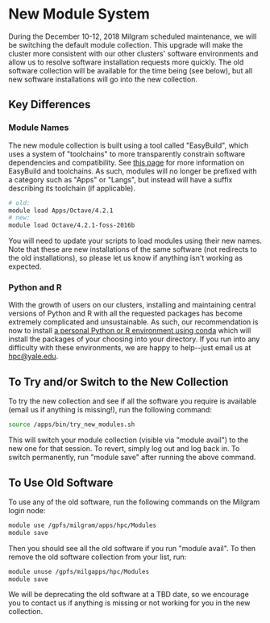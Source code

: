 # New Module System

During the December 10-12, 2018 Milgram scheduled maintenance, we will be switching the default module collection. This upgrade will make the cluster more consistent with our other clusters' software environments and allow us to resolve software installation requests more quickly. The old software collection will be available for the time being (see below), but all new software installations will go into the new collection.

## Key Differences

### Module Names

The new module collection is built using a tool called "EasyBuild", which uses a system of "toolchains" to more transparently constrain software dependencies and compatibility. See [this page](/clusters-at-yale/applications/easybuild) for more information on EasyBuild and toolchains. As such, modules will no longer be prefixed with a category such as "Apps" or "Langs", but instead will have a suffix describing its toolchain (if applicable).

``` bash
# old:
module load Apps/Octave/4.2.1
# new: 
module load Octave/4.2.1-foss-2016b
```

You will need to update your scripts to load modules using their new names. Note that these are new installations of the same software (not redirects to the old installations), so please let us know if anything isn't working as expected.

### Python and R

With the growth of users on our clusters, installing and maintaining central versions of Python and R with all the requested packages has become extremely complicated and unsustainable. As such, our recommendation is now to install [a personal Python or R environment using conda](clusters-at-yale/guides/conda) which will install the packages of your choosing into your directory. If you run into any difficulty with these environments, we are happy to help--just email us at hpc@yale.edu.

## To Try and/or Switch to the New Collection

To try the new collection and see if all the software you require is available (email us if anything is missing!), run the following command:

``` bash
source /apps/bin/try_new_modules.sh
```

This will switch your module collection (visible via "module avail") to the new one for that session. To revert, simply log out and log back in. To switch permanently, run "module save" after running the above command.

## To Use Old Software

To use any of the old software, run the following commands on the Milgram login node:

``` bash
module use /gpfs/milgram/apps/hpc/Modules
module save
```

Then you should see all the old software if you run "module avail". To then remove the old software collection from your list, run:

``` bash
module unuse /gpfs/milgapps/hpc/Modules
module save
```

We will be deprecating the old software at a TBD date, so we encourage you to contact us if anything is missing or not working for you in the new collection.